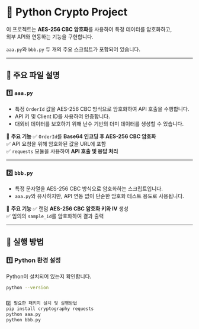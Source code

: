 # 🔐 Python Crypto Project

이 프로젝트는 **AES-256 CBC 암호화**를 사용하여 특정 데이터를 암호화하고,  
외부 API와 연동하는 기능을 구현합니다.  

`aaa.py`와 `bbb.py` 두 개의 주요 스크립트가 포함되어 있습니다.

---

## 📌 주요 파일 설명

### **1️⃣ `aaa.py`**
- 특정 `OrderId` 값을 AES-256 CBC 방식으로 암호화하여 API 호출을 수행합니다.
- API 키 및 Client ID를 사용하여 인증합니다.
- 대외비 데이터를 보호하기 위해 난수 기반의 더미 데이터를 생성할 수 있습니다.

🔹 **주요 기능**
✅ `OrderId`를 **Base64 인코딩 후 AES-256 CBC 암호화**  
✅ API 요청을 위해 암호화된 값을 URL에 포함  
✅ `requests` 모듈을 사용하여 **API 호출 및 응답 처리**

---

### **2️⃣ `bbb.py`**
- 특정 문자열을 AES-256 CBC 방식으로 암호화하는 스크립트입니다.
- `aaa.py`와 유사하지만, API 연동 없이 단순한 암호화 테스트 용도로 사용됩니다.

🔹 **주요 기능**
✅ 랜덤 **AES-256 CBC 암호화 키와 IV** 생성  
✅ 임의의 `sample_id`를 암호화하여 결과 출력  

---

## 🚀 실행 방법

### **1️⃣ Python 환경 설정**
Python이 설치되어 있는지 확인합니다.

```sh
python --version


2️⃣ 필요한 패키지 설치 및 실행방법
pip install cryptography requests
python aaa.py
python bbb.py
